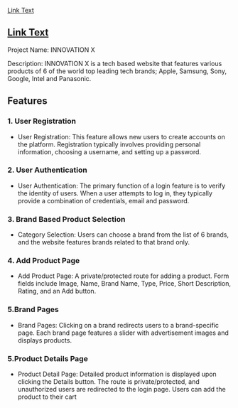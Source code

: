 [Link Text]("https://brand-client-8a011.web.app/")



## [Link Text]("https://brand-client-8a011.web.app/")


Project Name: INNOVATION X

Description: INNOVATION X is a tech based website that features various products of 6 of the world top leading tech brands; Apple, Samsung, Sony, Google, Intel and Panasonic.

## Features

### 1. User Registration

- User Registration: This feature allows new users to create accounts on the platform. Registration typically involves providing personal information, choosing a username, and setting up a password.


### 2. User Authentication

- User Authentication: The primary function of a login feature is to verify the identity of users. When a user attempts to log in, they typically provide a combination of credentials, email and password.


### 3. Brand Based Product Selection

- Category Selection: Users can choose a brand from the list of 6 brands, and the website features brands related to that brand only.



### 4. Add Product Page 

- Add Product Page: A private/protected route for adding a product.
Form fields include Image, Name, Brand Name, Type, Price, Short Description, Rating, and an Add button.

### 5.Brand Pages
- Brand Pages: Clicking on a brand redirects users to a brand-specific page. Each brand page features a slider with advertisement images and displays products.

### 5.Product Details Page
- Product Detail Page: Detailed product information is displayed upon clicking the Details button.
The route is private/protected, and unauthorized users are redirected to the login page.
Users can add the product to their cart